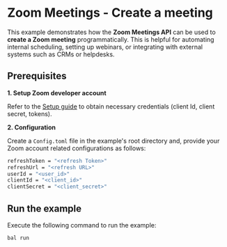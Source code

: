 # Zoom Meetings - Create a meeting

This example demonstrates how the **Zoom Meetings API** can be used to **create a Zoom meeting** programmatically. This is helpful for automating internal scheduling, setting up webinars, or integrating with external systems such as CRMs or helpdesks.

## Prerequisites

**1. Setup Zoom developer account**

Refer to the [Setup guide](https://github.com/ballerina-platform/module-ballerinax-zoom.meetings/tree/main/README.md) to obtain necessary credentials (client Id, client secret, tokens).

**2. Configuration**

Create a `Config.toml` file in the example's root directory and, provide your Zoom account related configurations as follows:

```bash 
refreshToken = "<refresh Token>"
refreshUrl = "<refresh URL>"
userId = "<user_id>"
clientId = "<client_id>"
clientSecret = "<client_secret>"
```

## Run the example

Execute the following command to run the example:

```bash
bal run
```

